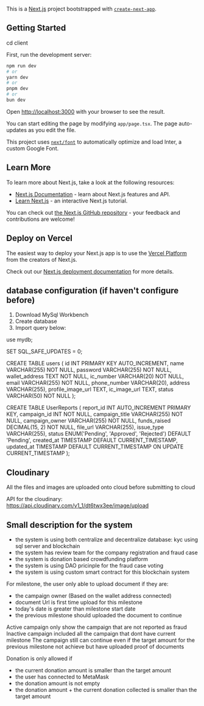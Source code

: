 This is a [Next.js](https://nextjs.org/) project bootstrapped with [`create-next-app`](https://github.com/vercel/next.js/tree/canary/packages/create-next-app).

## Getting Started

cd client

First, run the development server:

```bash
npm run dev
# or
yarn dev
# or
pnpm dev
# or
bun dev
```

Open [http://localhost:3000](http://localhost:3000) with your browser to see the result.

You can start editing the page by modifying `app/page.tsx`. The page auto-updates as you edit the file.

This project uses [`next/font`](https://nextjs.org/docs/basic-features/font-optimization) to automatically optimize and load Inter, a custom Google Font.

## Learn More

To learn more about Next.js, take a look at the following resources:

- [Next.js Documentation](https://nextjs.org/docs) - learn about Next.js features and API.
- [Learn Next.js](https://nextjs.org/learn) - an interactive Next.js tutorial.

You can check out [the Next.js GitHub repository](https://github.com/vercel/next.js/) - your feedback and contributions are welcome!

## Deploy on Vercel

The easiest way to deploy your Next.js app is to use the [Vercel Platform](https://vercel.com/new?utm_medium=default-template&filter=next.js&utm_source=create-next-app&utm_campaign=create-next-app-readme) from the creators of Next.js.

Check out our [Next.js deployment documentation](https://nextjs.org/docs/deployment) for more details.

## database configuration (if haven't configure before)

1. Download MySql Workbench
2. Create database
3. Import query below:

use mydb;

SET SQL_SAFE_UPDATES = 0;

CREATE TABLE users (
    id INT PRIMARY KEY AUTO_INCREMENT,
    name VARCHAR(255) NOT NULL,
    password VARCHAR(255) NOT NULL,
    wallet_address TEXT NOT NULL,
    ic_number VARCHAR(20) NOT NULL,
    email VARCHAR(255) NOT NULL,
    phone_number VARCHAR(20),
    address VARCHAR(255),
    profile_image_url TEXT, 
    ic_image_url TEXT,
    status VARCHAR(50) NOT NULL
);

CREATE TABLE UserReports (
  report_id INT AUTO_INCREMENT PRIMARY KEY,
  campaign_id INT NOT NULL,
  campaign_title VARCHAR(255) NOT NULL,
  campaign_owner VARCHAR(255) NOT NULL,
  funds_raised DECIMAL(15, 2) NOT NULL,
  file_url VARCHAR(255),
  issue_type VARCHAR(255),
  status ENUM('Pending', 'Approved', 'Rejected') DEFAULT 'Pending',
  created_at TIMESTAMP DEFAULT CURRENT_TIMESTAMP,
  updated_at TIMESTAMP DEFAULT CURRENT_TIMESTAMP ON UPDATE CURRENT_TIMESTAMP
);


## Cloudinary
All the files and images are uploaded onto cloud before submitting to cloud

API for the cloudinary:
https://api.cloudinary.com/v1_1/dt6twx3ee/image/upload

## Small description for the system
- the system is using both centralize and decentralize database: kyc using sql server and blockchain
- the system has review team for the company registration and fraud case
- the system is donation based crowdfunding platform
- the system is using DAO pricinple for the fraud case voting
- the system is using custom smart contract for this blockchain system

For milestone, the user only able to upload document if they are:
- the campaign owner (Based on the wallet address connected)
- document Url is first time upload for this milestone
- today's date is greater than milestone start date
- the previous milestone should uploaded the document to continue

Active campaign only show the campaign that are not reported as fraud
Inactive campaign included all the campaign that dont have current milestone
The campaign still can continue even if the target amount for the previous milestone not achieve but have uploaded proof of documents

Donation is only allowed if
- the current donation amount is smaller than the target amount
- the user has connected to MetaMask
- the donation amount is not empty
- the donation amount + the current donation collected is smaller than the target amount